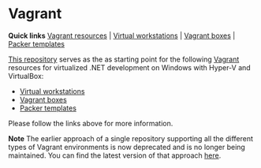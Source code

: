 # Vagrant

<!-- TODOs

core
  migrate todos from other repose

src
  hostmanager check (dhcp network - check with vbox)
  split vagrant file across core / compute / etc
  vagrant version to conf
  vagrant memory hyperv allow from to
  vagrant multiple deployments in single file?
  vagrant environment to name stack service (component) env local
  ruby modules / namespaces - sources to e.g. Vagrant from Vagrantfile, Berkshelf from Berksfile
  core vagrantcomponent / vagrantbuilder
  yaml version / document separator
  vagrant option to set hostname (e.g. clusters)
  vagrant berkshelf eliminate -> policyfile
  vagrant yml reuse
  rb extensions as vagrant plugin?
  default boxes for platform / feature (e.g. linux / windows, docker, etc)

samples
  defaults / overrides / count (yaml)

docs
  update with samples

-->

**Quick links** [Vagrant resources] | [Virtual workstations] | [Vagrant boxes] | [Packer templates]  

[This repository][Vagrant resources] serves as the as starting point for the following [Vagrant] resources for virtualized .NET development on Windows with Hyper-V and VirtualBox:

* [Virtual workstations]
* [Vagrant boxes]
* [Packer templates]

Please follow the links above for more information.

[Vagrant]: https://www.vagrantup.com/

[Vagrant resources]: https://github.com/gusztavvargadr/vagrant
[Virtual workstations]: https://github.com/gusztavvargadr/workstations
[Vagrant boxes]: https://atlas.hashicorp.com/gusztavvargadr
[Packer templates]: https://github.com/gusztavvargadr/packer

**Note** The earlier approach of a single repository supporting all the different types of Vagrant environments is now deprecated and is no longer being maintained. You can find the latest version of that approach [here][Deprecated].

[Deprecated]: https://github.com/gusztavvargadr/vagrant/tree/0.1.0
